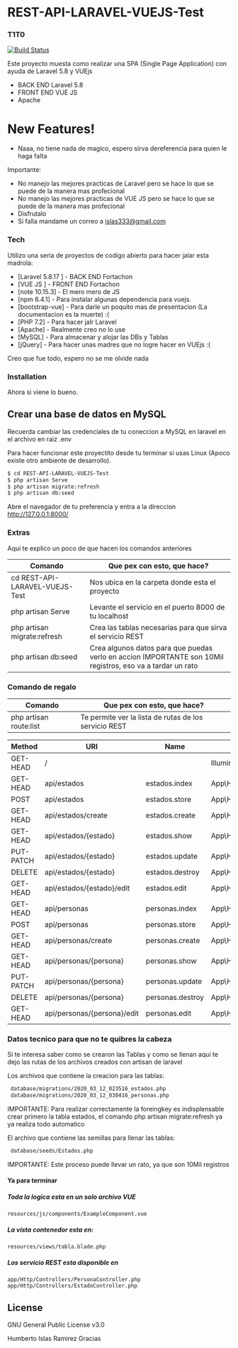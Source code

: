 # REST-API-LARAVEL-VUEJS-Test
### T1T0


[![Build Status](https://travis-ci.org/joemccann/dillinger.svg?branch=master)](https://travis-ci.org/joemccann/dillinger)

Este proyecto muesta como realizar una SPA (Single Page Application) con ayuda de Laravel 5.8 y VUEjs

  - BACK END Laravel 5.8
  - FRONT END VUE JS
  - Apache

# New Features!

  - Naaa, no tiene nada de magico, espero sirva dereferencia para quien le haga falta


Importante:
  - No manejo las mejores practicas de Laravel pero se hace lo que se puede de la manera mas profecional
  - No manejo las mejores practicas de VUE JS pero se hace lo que se puede de la manera mas profecional
  - Disfrutalo
  - Si falla mandame un correo a islas333@gmail.com


### Tech

Utilizo una seria de proyectos de codigo abierto para hacer jalar esta madrola:

* [Laravel 5.8.17 ] - BACK END Fortachon
* [VUE JS ] - FRONT END Fortachon
* [note 10.15.3] - El mero mero de JS
* [npm 6.4.1] - Para instalar algunas dependencia para vuejs.
* [bootstrap-vue] - Para darle un poquito mas de presentacion (La documentacion es la muerte) :(
* [PHP 7.2] - Para hacer jalr Laravel
* [Apache] - Realmente creo no lo use
* [MySQL] - Para almacenar y alojar las DBs y Tablas
* [jQuery] - Para hacer unas madres que no logre hacer en VUEjs :(

Creo que fue todo, espero no se me olvide nada


### Installation

Ahora si viene lo bueno.

## Crear una base de datos en MySQL
Recuerda cambiar las credenciales de tu coneccion a MySQL en laravel en el archivo en raiz
.env

Para hacer funcionar este proyectito desde tu terminar si usas Linux (Apoco existe otro ambiente de desarrollo).

```sh
$ cd REST-API-LARAVEL-VUEJS-Test
$ php artisan Serve
$ php artisan migrate:refresh
$ php artisan db:seed
```

Abre el navegador de tu preferencia y entra a la direccion
http://127.0.0.1:8000/



### Extras

Aqui te explico un poco de que hacen los comandos anteriores

| Comando | Que pex con esto, que hace? |
| ------ | ------ |
| cd REST-API-LARAVEL-VUEJS-Test | Nos ubica en la carpeta donde esta el proyecto |
| php artisan Serve | Levante el servicio en el puerto 8000 de tu localhost |
| php artisan migrate:refresh | Crea las tablas necesarias para que sirva el servicio REST |
| php artisan db:seed | Crea algunos datos para que puedas verlo en accion IMPORTANTE son 10Mil registros, eso va a tardar un rato |

### Comando de regalo

| Comando | Que pex con esto, que hace? |
| ------ | ------ |
| php artisan route:list | Te permite ver la lista de rutas de los servicio REST |

| Method | URI | Name | Action | Middleware |
| ------ | ------ | ------ | ------ | ------ |
| GET-HEAD  | /                           |                  | Illuminate\Routing\ViewController              | web        |
| GET-HEAD  | api/estados                 | estados.index    | App\Http\Controllers\EstadoController@index    | api        |
| POST      | api/estados                 | estados.store    | App\Http\Controllers\EstadoController@store    | api        |
| GET-HEAD  | api/estados/create          | estados.create   | App\Http\Controllers\EstadoController@create   | api        |
| GET-HEAD  | api/estados/{estado}        | estados.show     | App\Http\Controllers\EstadoController@show     | api        |
| PUT-PATCH | api/estados/{estado}        | estados.update   | App\Http\Controllers\EstadoController@update   | api        |
| DELETE    | api/estados/{estado}        | estados.destroy  | App\Http\Controllers\EstadoController@destroy  | api        |
| GET-HEAD  | api/estados/{estado}/edit   | estados.edit     | App\Http\Controllers\EstadoController@edit     | api        |
| GET-HEAD  | api/personas                | personas.index   | App\Http\Controllers\PersonaController@index   | api        |
| POST      | api/personas                | personas.store   | App\Http\Controllers\PersonaController@store   | api        |
| GET-HEAD  | api/personas/create         | personas.create  | App\Http\Controllers\PersonaController@create  | api        |
| GET-HEAD  | api/personas/{persona}      | personas.show    | App\Http\Controllers\PersonaController@show    | api        |
| PUT-PATCH | api/personas/{persona}      | personas.update  | App\Http\Controllers\PersonaController@update  | api        |
| DELETE    | api/personas/{persona}      | personas.destroy | App\Http\Controllers\PersonaController@destroy | api        |
| GET-HEAD  | api/personas/{persona}/edit | personas.edit    | App\Http\Controllers\PersonaController@edit    | api        |


### Datos tecnico para que no te quibres la cabeza

Si te interesa saber como se crearon las Tablas y como se llenan aqui te dejo las rutas de los archivos creados con artisan de laravel


Los archivos que contiene la creacion para las tablas:
```sh
 database/migrations/2020_03_12_023516_estados.php
 database/migrations/2020_03_12_030416_personas.php
```

IMPORTANTE: Para realizar correctamente la foreingkey es indisplensable crear primero la tabla estados, el comando php artisan migrate:refresh ya ya realiza todo automatico

El archivo que contiene las semillas para llenar las tablas:
```sh
 database/seeds/Estados.php
```
IMPORTANTE: Este proceso puede llevar un rato, ya que son 10Mil registros


#### Ya para terminar
##### Toda la logica esta en un solo archivo VUE
    resources/js/components/ExampleComponent.vue

##### La vista contenedor esta en:
    resources/views/tabla.blade.php

##### Los servicio REST esta disponible en 
    app/Http/Controllers/PersonaController.php
    app/Http/Controllers/EstadoController.php


License
----

GNU General Public License v3.0

Humberto Islas Ramirez
Gracias



